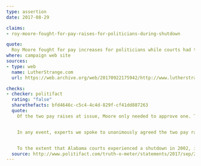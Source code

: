```yaml
---
type: assertion
date: 2017-08-29

claims:
- roy-moore-fought-for-pay-raises-for-politicians-during-shutdown

quote:
  Roy Moore fought for pay increases for politicians while courts had to shut down because of lack of funding.
where: campaign web site
sources:
- type: web
  name: LutherStrange.com
  url: https://web.archive.org/web/20170922175942/http://www.lutherstrange.com/luther_strange_lays_out_alabama_clear_choice

checks:
- checker: politifact
  rating: "false"
  sharethefacts: bfd4646c-c5c4-4c4d-829f-cf41dd887263
  quote:
    Of the two pay raises at issue, Moore only needed to approve one. The notion that he needed to fight for these raises is undercut by the fact that nearly half of Alabama state government employees got raises that year.


    In any event, experts we spoke to unanimously agreed the two pay raise recipients were not "politicians."


    To the extent that Alabama courts experienced a shutdown in 2002, it occurred months after at least one of the raises had been approved, and after Moore had publicly advocated for more funding for courts.
  source: http://www.politifact.com/truth-o-meter/statements/2017/sep/22/luther-strange/did-roy-moore-fight-pay-raises-politicians-during-/
---
```

